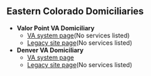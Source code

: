 ## Eastern Colorado Domiciliaries

- **Valor Point VA Domiciliary**
  - [VA system page](https://www.va.gov/eastern-colorado-health-care/locations/valor-point-va-domiciliary/)(No services listed)
  - [Legacy site page](https://www.denver.va.gov/locations/Valor_Point_VA_Domiciliary.asp)(No services listed)
- **Denver VA Domiciliary**
  - [VA system page](https://www.va.gov/eastern-colorado-health-care/locations/denver-va-domiciliary/)
  - [Legacy site page](https://www.denver.va.gov/locations/Denver_VA_Domiciliary.asp)(No services listed)
